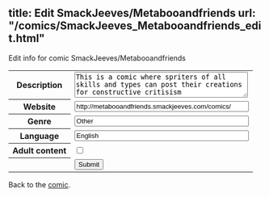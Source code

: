 title: Edit SmackJeeves/Metabooandfriends
url: "/comics/SmackJeeves_Metabooandfriends_edit.html"
---
Edit info for comic SmackJeeves/Metabooandfriends

<form name="comic" action="http://gaepostmail.appspot.com/comic/" method="post">
<table class="comicinfo">
<tr>
<th>Description</th><td><textarea name="description" cols="40" rows="3">This is a comic where spriters of all skills and types can post their creations for constructive critisism</textarea></td>
</tr>
<tr>
<th>Website</th><td><input type="text" name="url" value="http://metabooandfriends.smackjeeves.com/comics/" size="40"/></td>
</tr>
<tr>
<th>Genre</th><td><input type="text" name="genre" value="Other" size="40"/></td>
</tr>
<tr>
<th>Language</th><td><input type="text" name="language" value="English" size="40"/></td>
</tr>
<tr>
<th>Adult content</th><td><input type="checkbox" name="adult" value="adult" /></td>
</tr>
<tr>
<th></th><td>
<input type="hidden" name="comic" value="SmackJeeves_Metabooandfriends" />
<input type="submit" name="submit" value="Submit" />
</td>
</tr>
</table>
</form>

Back to the [comic](SmackJeeves_Metabooandfriends.html).
